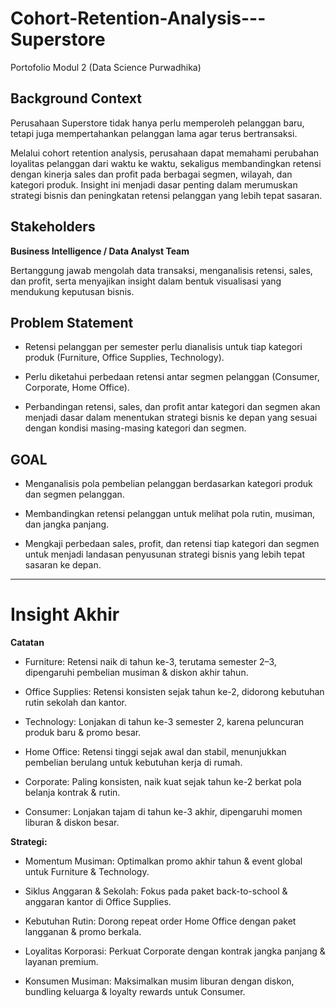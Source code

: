 # Cohort-Retention-Analysis---Superstore
Portofolio Modul 2 (Data Science Purwadhika)

## Background Context
Perusahaan Superstore tidak hanya perlu memperoleh pelanggan baru, tetapi juga mempertahankan pelanggan lama agar terus bertransaksi.

Melalui cohort retention analysis, perusahaan dapat memahami perubahan loyalitas pelanggan dari waktu ke waktu, sekaligus membandingkan retensi dengan kinerja sales dan profit pada berbagai segmen, wilayah, dan kategori produk. Insight ini menjadi dasar penting dalam merumuskan strategi bisnis dan peningkatan retensi pelanggan yang lebih tepat sasaran.

## Stakeholders
**Business Intelligence / Data Analyst Team**

Bertanggung jawab mengolah data transaksi, menganalisis retensi, sales, dan profit, serta menyajikan insight dalam bentuk visualisasi yang mendukung keputusan bisnis.

## Problem Statement

* Retensi pelanggan per semester perlu dianalisis untuk tiap kategori produk (Furniture, Office Supplies, Technology).

* Perlu diketahui perbedaan retensi antar segmen pelanggan (Consumer, Corporate, Home Office).

* Perbandingan retensi, sales, dan profit antar kategori dan segmen akan menjadi dasar dalam menentukan strategi bisnis ke depan yang sesuai dengan kondisi masing-masing kategori dan segmen.

## GOAL

* Menganalisis pola pembelian pelanggan berdasarkan kategori produk dan segmen pelanggan.

* Membandingkan retensi pelanggan untuk melihat pola rutin, musiman, dan jangka panjang.

* Mengkaji perbedaan sales, profit, dan retensi tiap kategori dan segmen untuk menjadi landasan penyusunan strategi bisnis yang lebih tepat sasaran ke depan.

---------------------------------------------------

# Insight Akhir
**Catatan**
* Furniture: Retensi naik di tahun ke-3, terutama semester 2–3, dipengaruhi pembelian musiman & diskon akhir tahun.
* Office Supplies: Retensi konsisten sejak tahun ke-2, didorong kebutuhan rutin sekolah dan kantor.
* Technology: Lonjakan di tahun ke-3 semester 2, karena peluncuran produk baru & promo besar.
* Home Office: Retensi tinggi sejak awal dan stabil, menunjukkan pembelian berulang untuk kebutuhan kerja di rumah.

* Corporate: Paling konsisten, naik kuat sejak tahun ke-2 berkat pola belanja kontrak & rutin.

* Consumer: Lonjakan tajam di tahun ke-3 akhir, dipengaruhi momen liburan & diskon besar.

**Strategi:**

* Momentum Musiman: Optimalkan promo akhir tahun & event global untuk Furniture & Technology.

* Siklus Anggaran & Sekolah: Fokus pada paket back-to-school & anggaran kantor di Office Supplies.

* Kebutuhan Rutin: Dorong repeat order Home Office dengan paket langganan & promo berkala.

* Loyalitas Korporasi: Perkuat Corporate dengan kontrak jangka panjang & layanan premium.

* Konsumen Musiman: Maksimalkan musim liburan dengan diskon, bundling keluarga & loyalty rewards untuk Consumer.


